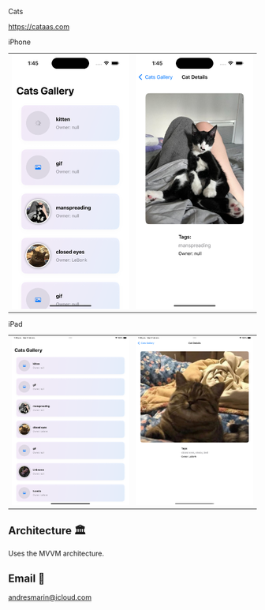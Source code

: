 Cats

https://cataas.com

iPhone

<table>
<tbody>
<tr>
<td><img src="https://github.com/andriunet/cats/blob/main/ScreenShot1.png"/></td>
<td><img src="https://github.com/andriunet/cats/blob/main/ScreenShot2.png"/></td>
</tr>
</tbody>
</table>

iPad

<table>
<tbody>
<tr>
<td><img src="https://github.com/andriunet/cats/blob/main/ScreenShot1_iPad.png"/></td>
<td><img src="https://github.com/andriunet/cats/blob/main/ScreenShot2_iPad.png"/></td>
</tr>
</tbody>
</table>

## Architecture 🏛️

Uses the MVVM architecture.

## Email 📧

andresmarin@icloud.com
